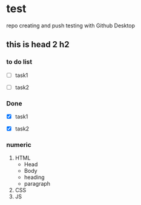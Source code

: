 # test

repo creating and push testing with Github Desktop

## this is head 2 h2

### to do list

- [ ] task1
- [ ] task2


### Done

- [x] task1
- [x] task2


### numeric

1. HTML
    - Head
    - Body
    - heading
    - paragraph
2. CSS
3. JS                                                                                
